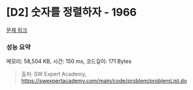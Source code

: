 # [D2] 숫자를 정렬하자 - 1966 

[문제 링크](https://swexpertacademy.com/main/code/problem/problemDetail.do?contestProbId=AV5PrmyKAWEDFAUq) 

### 성능 요약

메모리: 58,504 KB, 시간: 150 ms, 코드길이: 171 Bytes



> 출처: SW Expert Academy, https://swexpertacademy.com/main/code/problem/problemList.do